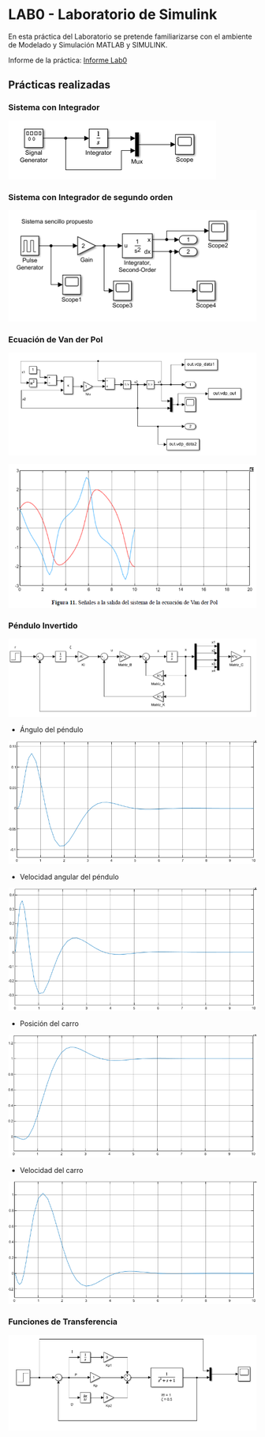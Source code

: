 # LAB0 - Laboratorio de Simulink

En esta práctica del Laboratorio se pretende familiarizarse con el ambiente de
Modelado y Simulación MATLAB y SIMULINK.

Informe de la práctica: [Informe Lab0](https://doc-08-3c-docstext.googleusercontent.com/export/rs79jpa7t9n4hg04potucpm49c/078d1jmnlfobtr9gcpa2qp16a0/1730938875000/109826783603832800500/109826783603832800500/1cZKeyanoTs5BAHUib7E9lyImzpsUSY0sU9Xgm3x12vg?format=pdf&id=1cZKeyanoTs5BAHUib7E9lyImzpsUSY0sU9Xgm3x12vg&token=AC4w5VgOU-RDmuffX-sh2Vd1cO3US9GVhA:1730938813934&ouid=109826783603832800500&includes_info_params=true&usp=drive_web&cros_files=false&tab=t.0&inspectorResult=%7B%22pc%22:19,%22lplc%22:16%7D&dat=AOBvIb3bX-Pu57TlwJNODawP0DbhPdvUGLVO19IsfW3qpVC3cyVZWmFNGzz87YVw7q1OVTbpQ3iCmLouBbx_sQkbF1_xnpTvhb0UmZNMVZWk7q8iWrOcCpNBQqZCMpJDXNE9VnYPh4PGIVc5qp9wK6GIwd5xf1c2ZiTYKIP0pYD4DijRwVLcqQlnkFMXVck9IEmZ1L9RBiNWm2WH8WhtjnaXIhI7oypdyHISD1avrwldEV4yMqW7dU2GES1hIj41uHSIyhnUwWSibzwUSF2RBqYKveD_8pPhbJuU4B4gec_YNRNZ4WWvAzHD0SqqF7scFCfoVUKYRuVeET3SA8HACEEc0E4jVM19x160jfjOiGSZREDoBGOehc6BZJJgh25hgQ5S5f34FBNqA4ddCImN6NsmMcZih-VKTx82Xv1wVLgtDqWRsjQyLRAZfU-afRH_XVN3oiQi84tqjfyVJW8F3-sK_LlRYTCHi6eJ0Ewsf4gL2t1YlppOE-cNZwrKFVotSWjPq8yQ8TR_2CFWRyJ4KmjfaXPNeTNW_EMqzpUTBEqXkY_mMtrvQEwqDAeaaBdeo-D81nvKCXi4015b4YiZIP57urDiImJsrpe4F52sXbqMDPESL5sdZ-rX3jU759f1FpMFDqDKBhdLT5huHfQVRi0cNNgmaY7HE6IVgExy7cX8hq5a1qcLRs9cqJljJOyn0FAleX6SGcUalTLcyoLmF9zx5b09tqt7puTk5Bj5TT2kVW7P5856O73Md3x2FSF5cIXrrkRZhg6NClKDssyoCDDUhjP8pXvHWTc5RiXkPT-MMujKL2HlKcqG1vRuijrcyfqD0poSuc8F5a2IkXz3uDKZ5nz68U8EAz0mgJDezW0ZzLmmacOSqxADfjmvdE4DMnPB3gkoXmxF3z3J9liNrSxEK-Pk7HwAjz36yk71eejyAR5BxekqjsHIQMkC8A)

## Prácticas realizadas

### Sistema con Integrador

![alt text](./Parte1-Bloques-preprogramados/sistema1.PNG)

### Sistema con Integrador de segundo orden

![alt text](./Parte1-Bloques-preprogramados/sistema2.PNG)

### Ecuación de Van der Pol

![alt text](./Parte2-Envio-de-variables/sistema_ecuacion_van_der_pol.PNG)

![alt text](./Parte2-Envio-de-variables/salida_vdp.PNG)

### Péndulo Invertido

![alt text](../LAB0/Parte3-Pendulo-Invertido/sistema.PNG)

- Ángulo del péndulo

![alt text](../LAB0/Parte3-Pendulo-Invertido/angulo_pendulo.PNG)

- Velocidad angular del péndulo

![alt text](../LAB0/Parte3-Pendulo-Invertido/vel_angular_pendulo.PNG)

- Posición del carro

![alt text](../LAB0/Parte3-Pendulo-Invertido/posicion_carro.PNG)

- Velocidad del carro

![alt text](../LAB0/Parte3-Pendulo-Invertido/velocidad_carro.PNG)

### Funciones de Transferencia

![alt text](../LAB0/Parte4-Funciones-de-transferencia/sistema.PNG)